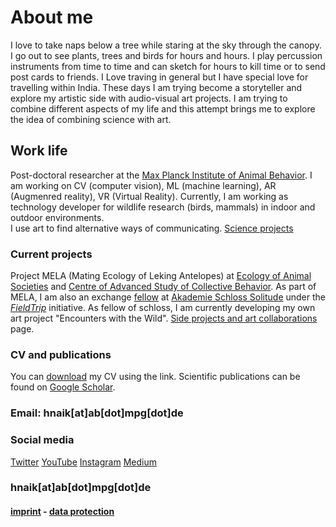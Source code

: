 # About me  
I love to take naps below a tree while staring at the sky through the canopy.   
I go out to see plants, trees and birds for hours and hours. I play percussion instruments from time to time and can sketch for hours to kill time or to send post cards to friends. I Love traving in general but I have special love for travelling within India. These days I am trying become a storyteller and explore my artistic side with audio-visual art projects. 
I am trying to combine different aspects of my life and this attempt brings me to explore the idea of combining science with art.

## Work life
Post-doctoral researcher at the [Max Planck Institute of Animal Behavior](https://www.ab.mpg.de/). 
I am working on CV (computer vision), ML (machine learning), AR (Augmenred reality), VR (Virtual Reality).
Currently, I am working as technology developer for wildlife research (birds, mammals) in indoor and outdoor environments.  
I use art to find alternative ways of communicating. 
[Science projects](/docs/about/)
### Current projects
Project MELA (Mating Ecology of Leking Antelopes) at [Ecology of Animal Societies](https://www.ab.mpg.de/crofoot) and [Centre of Advanced Study of Collective Behavior](https://www.exc.uni-konstanz.de/collective-behaviour/).
As part of MELA, I am also an exchange [fellow](https://www.akademie-solitude.de/en/person/hemal-naik/) at [Akademie Schloss Solitude](https://www.akademie-solitude.de/en/) under the [_FieldTrip_](https://www.akademie-solitude.de/de/news/cooperation-with-max-planck-institut/) initiative. 
As fellow of schloss, I am currently developing my own art project "Encounters with the Wild".
[Side projects and art collaborations](/docs/about/outreach) page. 

### CV and publications
You can [download](/cv/Resume.pdf) my CV using the link. 
Scientific publications can be found on [Google Scholar](https://scholar.google.de/citations?user=iWIresYAAAAJ&hl=en).

### Email: hnaik[at]ab[dot]mpg[dot]de 

### Social media
[Twitter](https://twitter.com/hmnaik) [YouTube](https://www.youtube.com/channel/UCFERZcpt3g0wQzTgtil1HIA?view_as=subscriber)  [Instagram](https://www.instagram.com/walking_naik/?hl=en)  [Medium](https://medium.com/@hemalnaik)

### hnaik[at]ab[dot]mpg[dot]de

#### [imprint](/docs/about/imprint) - [data protection](/docs/about/dataprotection) 
